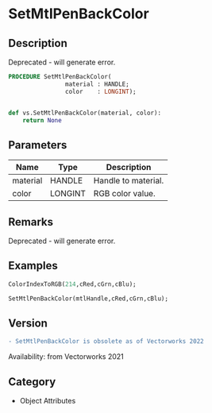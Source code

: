 # SetMtlPenBackColor

## Description
Deprecated - will generate error.

```pascal
PROCEDURE SetMtlPenBackColor(
				material : HANDLE;
				color    : LONGINT);
```

```python

def vs.SetMtlPenBackColor(material, color):
    return None
```

## Parameters
|Name|Type|Description|
|---|---|---|
|material|HANDLE|Handle to material.|
|color|LONGINT|RGB color value.|

## Remarks
Deprecated - will generate error.

## Examples
```pascal
ColorIndexToRGB(214,cRed,cGrn,cBlu);

SetMtlPenBackColor(mtlHandle,cRed,cGrn,cBlu);
```

## Version
```diff
- SetMtlPenBackColor is obsolete as of Vectorworks 2022
```

Availability: from Vectorworks 2021
## Category
* Object Attributes

